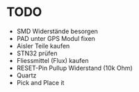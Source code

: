 # TODO

- SMD Widerstände besorgen
- PAD unter GPS Modul fixen
- Aisler Teile kaufen
- STN32 prüfen
- Fliessmittel (Flux) kaufen
- RESET-Pin Pullup Widerstand (10k Ohm)
- Quartz
- Pick and Place it